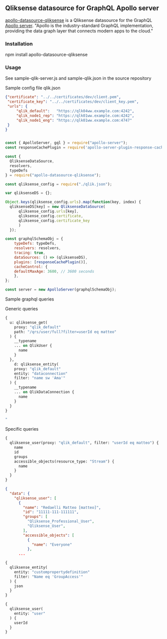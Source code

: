 ## Qliksense datasource for GraphQL Apollo server

[apollo-datasource-qliksense](https://github.com/matteoredaelli/apollo-datasource-qliksense) is a Qliksense datasource for the GraphQL [Apollo server](https://www.apollographql.com/). "Apollo is the industry-standard GraphQL implementation, providing the data graph layer that connects modern apps to the cloud."

### Installation

npm install apollo-datasource-qliksense

### Usage

See sample-qlik-server.js and sample-qlik.json in the source repository

Sample config file qlik.json

```json
{"certificate": "../../certificates/dev/client.pem",
 "certificate_key": "../../certificates/dev/client_key.pem",
 "urls": {
	 "qlik_default":   "https://qlk04ww.example.com:4242",
	 "qlik_node1_rep": "https://qlk01ww.example.com:4242",
	 "qlik_node1_eng": "https://qlk01ww.example.com:4747"
 }
}
```

```javascript

const { ApolloServer, gql } = require("apollo-server");
const responseCachePlugin = require('apollo-server-plugin-response-cache');

const {
  QliksenseDataSource,
  resolvers,
  typeDefs
} = require("apollo-datasource-qliksense");

const qliksense_config = require("./qlik.json");

var qliksenseDS = {};

Object.keys(qliksense_config.urls).map(function(key, index) {
  qliksenseDS[key] = new QliksenseDataSource(
	  qliksense_config.urls[key],
	  qliksense_config.certificate,
	  qliksense_config.certificate_key
	  )
  });

const graphqlSchemaObj = {
	typeDefs: typeDefs,
	resolvers: resolvers,
	tracing: true,
	dataSources: () => (qliksenseDS),
	plugins: [responseCachePlugin()],
	cacheControl: {
	defaultMaxAge: 3600, // 3600 seconds
	},
};

const server = new ApolloServer(graphqlSchemaObj);
```

Sample graphql queries

Generic queries

```graphql
{
  u: qliksense_get(
	proxy: "qlik_default"
	path: "/qrs/user/full?filter=userId eq matteo"
  ) {
	__typename
	... on QlikUser {
	  name
	}
  },
	d: qliksense_entity(
	proxy: "qlik_default"
	entity: "dataconnection"
	filter: "name sw 'Ama'"
  ) {
	__typename
	... on QlikDataConnection {
	  name
	}
  }
}

"
```

Specific queries

```graphql
{
  qliksense_user(proxy: "qlik_default", filter: "userId eq matteo") {
	name
	id
	groups
	accessible_objects(resource_type: "Stream") {
	  name
	}
  }
}
```

```json
{
  "data": {
	"qliksense_user": [
	  {
		"name": "Redaelli Matteo [matteo]",
		"id": "11111-111-111111",
		"groups": [
		  "Qliksense_Professional_User",
		  "Qliksense_User",
		],
		"accessible_objects": [
		  {
			"name": "Everyone"
		  },
	  ...
```

```graphql
{
  qliksense_entity(
	entity: "custompropertydefinition"
	filter: "Name eq 'GroupAccess'"
  ) {
	json
  }
}
```

```graphql
{
  qliksense_user(
	entity: "user"
  ) {
	userId
  }
}
```
